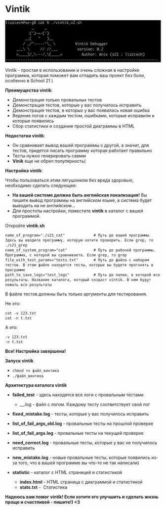 # Vintik

![](logo.png)

Vintik - простая в использовании и очень сложная в настройке программа, которая поможет вам отладить ваш проект без боли, особенно в School 21 )

**Преимущества vintik**:

 - Демонстрация только провальных тестов
 - Демонстрация тестов, которые у вас получилось исправить
 - Демонстрация тестов, в которых у вас появилась новая ошибка
 - Ведение логов с каждым тестом, ошибками, которые исправили и которые появились
 - Сбор статистики и создание простой диаграммы в HTML

**Недостатки vinitk**:

 - Он сравнивает вывод вашей программы с другой, а значит, для тестов, придется писать программу которая работает правильно
 - Тесты нужно генерировать самим
 - **Vinik** еще не обрел популярность(

**Настройка vintik**:

Чтобы пользоваться этим лягушонком без вреда здоровью, необходимо сделать следующее:

- **На вашей системе должна быть английская локализация!** Вы пишите вывод программы на английском языке, а система будет выводить на не английском...
- Для простоты настройки, поместите **vintik** в каталог с вашей программой.

Откройте **vintik.sh**

```
name_of_program="./s21_cat"             # Путь до вашей программы. Здесь вы вводите программу, которую хотите проверить. Если grep, то ./s21_grep
name_of_system_program="cat"            # Путь до рабочей программы. Программа, с которой вы сравниваете. Если grep, то grep
file_with_test_params="tests.txt"       # Путь до файла с набором тестов. В этом файле находятся тесты, которые вы будете прогонять в программе
path_to_save_logs="test_logs"           # Путь до папки, в которой все результаты. Название каталога, который создаст vintik. В нем будут лежать все результаты
```

В файле тестов должны быть только аргументы для тестирования. 

Не это:

```
cat -v 123.txt
cat -n t.txt
```

А это:

```
-v 123.txt
-n t.txt
```

**Все! Настройка завершена!**

**Запуск vintik**

 - ```chmod +x файл_винтика ```
 - ```./файл_винтика```

**Архитектура каталога vintik**

 - **failed_test**  - здесь находятся все логи с провальным тестами
   - __.log - файл с логом. Каждому тесту соответствует свой лог
 
 - **fixed_mistake.log** - тесты, которые у вас получилось исправить
   
 - **list_of_fail_args_old.log** - провальные тесты на прошлой проверке
   
 - **list_of_fail_args.log** - провальные тесты на текущей проверке
   
 - **need_correct.log** - провальные тесты, которые у вас не получилось исправить
   
 - **new_mistake.log** - новые провальные тесты, которые появились из-за того, что в вашей программе вы что-то не так написали)
   
 - **statistic** - каталог с HTML страницей и статистикой
    - **index.html** - HTML страница с диаграммой и статистикой
    - **stats.txt** -  Статистика


**Надеюсь вам помог vintik! Если хотите его улучшить и сделать жизнь проще и счастливей - пишите!) <3**

